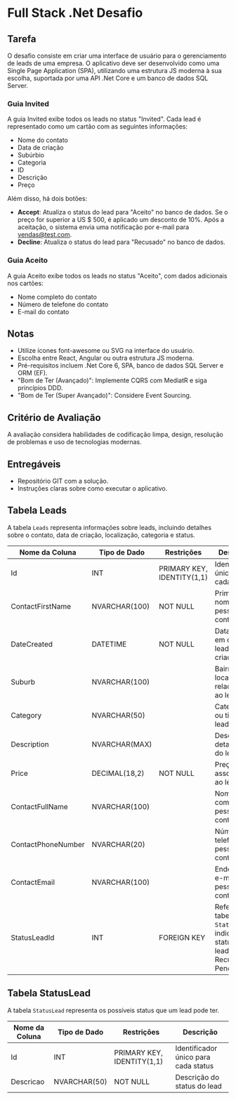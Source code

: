 # Full Stack .Net Desafio

## Tarefa

O desafio consiste em criar uma interface de usuário para o gerenciamento de leads de uma empresa. O aplicativo deve ser desenvolvido como uma Single Page Application (SPA), utilizando uma estrutura JS moderna à sua escolha, suportada por uma API .Net Core e um banco de dados SQL Server.

### Guia Invited

A guia Invited exibe todos os leads no status "Invited". Cada lead é representado como um cartão com as seguintes informações:
- Nome do contato
- Data de criação
- Subúrbio
- Categoria
- ID
- Descrição
- Preço

Além disso, há dois botões:
- **Accept**: Atualiza o status do lead para "Aceito" no banco de dados. Se o preço for superior a US $ 500, é aplicado um desconto de 10%. Após a aceitação, o sistema envia uma notificação por e-mail para vendas@test.com.
- **Decline**: Atualiza o status do lead para "Recusado" no banco de dados.

### Guia Aceito

A guia Aceito exibe todos os leads no status "Aceito", com dados adicionais nos cartões:
- Nome completo do contato
- Número de telefone do contato
- E-mail do contato

## Notas

- Utilize ícones font-awesome ou SVG na interface do usuário.
- Escolha entre React, Angular ou outra estrutura JS moderna.
- Pré-requisitos incluem .Net Core 6, SPA, banco de dados SQL Server e ORM (EF).
- "Bom de Ter (Avançado)": Implemente CQRS com MediatR e siga princípios DDD.
- "Bom de Ter (Super Avançado)": Considere Event Sourcing.

## Critério de Avaliação

A avaliação considera habilidades de codificação limpa, design, resolução de problemas e uso de tecnologias modernas.

## Entregáveis

- Repositório GIT com a solução.
- Instruções claras sobre como executar o aplicativo.

## Tabela Leads

A tabela `Leads` representa informações sobre leads, incluindo detalhes sobre o contato, data de criação, localização, categoria e status.

| Nome da Coluna       | Tipo de Dado      | Restrições                   | Descrição                                              |
|----------------------|-------------------|-----------------------------|--------------------------------------------------------|
| Id                   | INT               | PRIMARY KEY, IDENTITY(1,1)    | Identificador único para cada lead                      |
| ContactFirstName     | NVARCHAR(100)     | NOT NULL                    | Primeiro nome da pessoa de contato                      |
| DateCreated          | DATETIME          | NOT NULL                    | Data e hora em que o lead foi criado                   |
| Suburb               | NVARCHAR(100)     |                             | Bairro ou local relacionado ao lead                    |
| Category             | NVARCHAR(50)      |                             | Categoria ou tipo do lead                               |
| Description          | NVARCHAR(MAX)     |                             | Descrição detalhada do lead                            |
| Price                | DECIMAL(18,2)     | NOT NULL                    | Preço associado ao lead                                |
| ContactFullName      | NVARCHAR(100)     |                             | Nome completo da pessoa de contato                     |
| ContactPhoneNumber   | NVARCHAR(20)      |                             | Número de telefone da pessoa de contato                |
| ContactEmail         | NVARCHAR(100)     |                             | Endereço de e-mail da pessoa de contato                |
| StatusLeadId         | INT               | FOREIGN KEY                 | Referência à tabela `StatusLead`, indicando o status do lead (Aceito, Recusado, Pendente) |

## Tabela StatusLead

A tabela `StatusLead` representa os possíveis status que um lead pode ter.

| Nome da Coluna | Tipo de Dado    | Restrições                   | Descrição                        |
|----------------|-----------------|-----------------------------|----------------------------------|
| Id             | INT             | PRIMARY KEY, IDENTITY(1,1)  | Identificador único para cada status |
| Descricao      | NVARCHAR(50)    | NOT NULL                    | Descrição do status do lead       |



